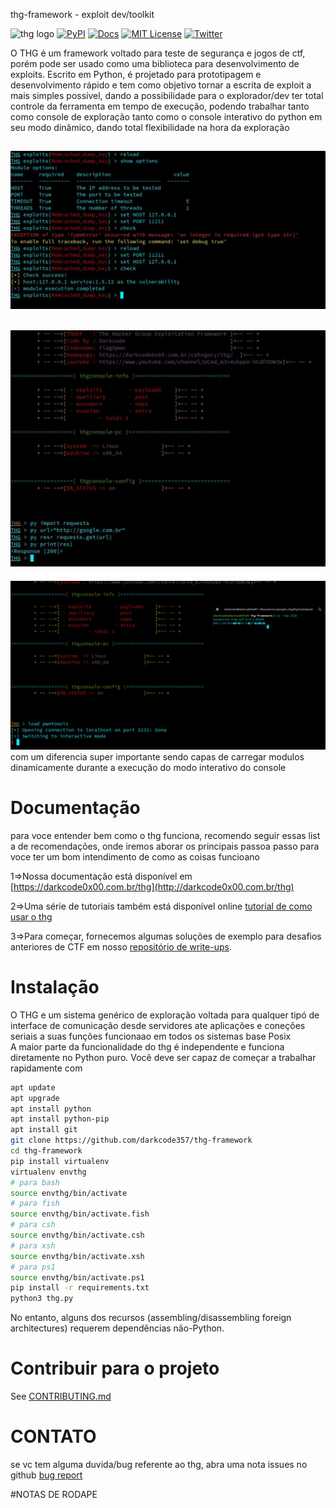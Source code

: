  thg-framework - exploit dev/toolkit

![thg logo](https://github.com/darkcode357/thg-framework/blob/master/arquivos/logo.png?raw=true)
[![PyPI](https://img.shields.io/pypi/v/thg-framework?color=thg-framework&label=thg-framework&logo=thg-framework&logoColor=thg-framework)](https://pypi.python.org/pypi/pwntools/)
[![Docs](https://readthedocs.org/projects/pwntools/badge/?version=stable)](criar_site_documentação)
[![MIT License](https://img.shields.io/badge/license-MIT-blue.svg?style=flat)](http://choosealicense.com/licenses/mit/)
[![Twitter](https://img.shields.io/twitter/follow/DarkcodeHacking)](http://twitter.com/DarkcodeHacking)

O THG é um framework voltado para teste de segurança e jogos de  ctf, porém pode ser usado como uma biblioteca para desenvolvimento de exploits.
Escrito em Python, é projetado para prototipagem e desenvolvimento rápido e tem como objetivo tornar a escrita de exploit a mais simples possível,
dando a possibilidade para o explorador/dev ter total controle da ferramenta em tempo de execução, podendo trabalhar tanto como console de exploração tanto como o console
interativo do python em seu modo dinâmico, dando total flexibilidade na hora da exploração

![THGWORK](arquivos/workthg.jpeg)
-
![THGWORK](arquivos/import_dinamico.jpg)
-
![THGWORK](arquivos/loadpwn.jpeg)
com um diferencia super importante sendo capas de carregar modulos dinamicamente durante a execução do modo interativo 
do console 
# Documentação
para voce entender bem como o thg  funciona, recomendo seguir essas list a de recomendações, onde iremos aborar os principais passoa passo para 
voce ter um bom intendimento de como as coisas funcioano

1=>Nossa documentação está disponível em [https://darkcode0x00.com.br/thg](http://darkcode0x00.com.br/thg)

2=>Uma série de tutoriais também está disponível online [tutorial de como usar o thg](https://github.com/darkcode357/thg-tutorial#readme)

3=>Para começar, fornecemos algumas soluções de exemplo para desafios anteriores de CTF em nosso [repositório de write-ups](https://github.com/darkcode357/thg--write-ups).
# Instalação
O THG e um sistema genérico de exploração voltada para qualquer tipó de interface de comunicação desde servidores ate aplicações e coneções seriais
a suas funções funcionaao em todos os sistemas base Posix  
A maior parte da funcionalidade do thg é independente e funciona diretamente no Python puro. Você deve ser capaz de começar a trabalhar rapidamente com

```sh
apt update
apt upgrade
apt install python
apt install python-pip
apt install git
git clone https://github.com/darkcode357/thg-framework
cd thg-framework
pip install virtualenv
virtualenv envthg
# para bash
source envthg/bin/activate
# para fish 
source envthg/bin/activate.fish
# para csh
source envthg/bin/activate.csh
# para xsh
source envthg/bin/activate.xsh
# para ps1
source envthg/bin/activate.ps1
pip install -r requirements.txt
python3 thg.py 
```

No entanto, alguns dos recursos (assembling/disassembling foreign architectures) requerem dependências não-Python.


# Contribuir para o projeto

See [CONTRIBUTING.md](./CONTRIBUTING.md)

# CONTATO 

se vc tem alguma duvida/bug referente ao thg, abra uma nota issues no github [bug report](https://github.com/darkcode357/thg-framework/issues)

#NOTAS DE RODAPE
